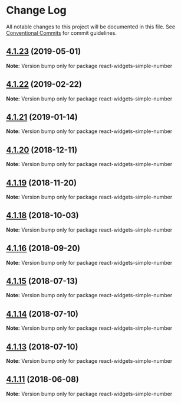 # Change Log

All notable changes to this project will be documented in this file.
See [Conventional Commits](https://conventionalcommits.org) for commit guidelines.

## [4.1.23](https://github.com/jquense/react-widgets/compare/react-widgets-simple-number@4.1.22...react-widgets-simple-number@4.1.23) (2019-05-01)

**Note:** Version bump only for package react-widgets-simple-number





## [4.1.22](https://github.com/jquense/react-widgets/compare/react-widgets-simple-number@4.1.21...react-widgets-simple-number@4.1.22) (2019-02-22)

**Note:** Version bump only for package react-widgets-simple-number





<a name="4.1.21"></a>
## [4.1.21](https://github.com/jquense/react-widgets/compare/react-widgets-simple-number@4.1.20...react-widgets-simple-number@4.1.21) (2019-01-14)




**Note:** Version bump only for package react-widgets-simple-number

<a name="4.1.20"></a>
## [4.1.20](https://github.com/jquense/react-widgets/compare/react-widgets-simple-number@4.1.19...react-widgets-simple-number@4.1.20) (2018-12-11)




**Note:** Version bump only for package react-widgets-simple-number

<a name="4.1.19"></a>
## [4.1.19](https://github.com/jquense/react-widgets/compare/react-widgets-simple-number@4.1.18...react-widgets-simple-number@4.1.19) (2018-11-20)




**Note:** Version bump only for package react-widgets-simple-number

<a name="4.1.18"></a>
## [4.1.18](https://github.com/jquense/react-widgets/compare/react-widgets-simple-number@4.1.17...react-widgets-simple-number@4.1.18) (2018-10-03)




**Note:** Version bump only for package react-widgets-simple-number

<a name="4.1.16"></a>
## [4.1.16](https://github.com/jquense/react-widgets/compare/react-widgets-simple-number@4.1.15...react-widgets-simple-number@4.1.16) (2018-09-20)




**Note:** Version bump only for package react-widgets-simple-number

<a name="4.1.15"></a>
## [4.1.15](https://github.com/jquense/react-widgets/compare/react-widgets-simple-number@4.1.14...react-widgets-simple-number@4.1.15) (2018-07-13)




**Note:** Version bump only for package react-widgets-simple-number

<a name="4.1.14"></a>
## [4.1.14](https://github.com/jquense/react-widgets/compare/react-widgets-simple-number@4.1.13...react-widgets-simple-number@4.1.14) (2018-07-10)




**Note:** Version bump only for package react-widgets-simple-number

<a name="4.1.13"></a>
## [4.1.13](https://github.com/jquense/react-widgets/compare/react-widgets-simple-number@4.1.12...react-widgets-simple-number@4.1.13) (2018-07-10)




**Note:** Version bump only for package react-widgets-simple-number

<a name="4.1.11"></a>
## [4.1.11](https://github.com/jquense/react-widgets/compare/react-widgets-simple-number@4.1.10...react-widgets-simple-number@4.1.11) (2018-06-08)




**Note:** Version bump only for package react-widgets-simple-number
